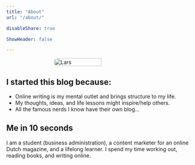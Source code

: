 ```yaml
---
title: "About"
url: "/about/"

disableShare: true

ShowHeader: false

---
```


<div style="display: flex; justify-content: center;">
  <img src="/img/lars1.jpg" alt="Lars" style="width:50%; border-radius:10px;">
</div>



## I started this blog because:

- Online writing is my mental outlet and brings structure to my life.
- My thoughts, ideas, and life lessons might inspire/help others.
- All the famous nerds I know have their own blog...

## Me in 10 seconds

I am a student (business administration), a content marketer for an online Dutch magazine, and a lifelong learner. I spend my time working out, reading books, and writing online.